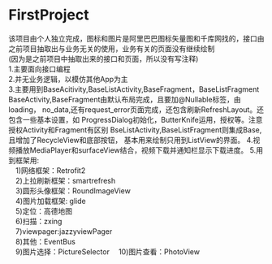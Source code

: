 # FirstProject
该项目由个人独立完成，图标和图片是阿里巴巴图标矢量图和千库网找的，接口由之前项目抽取出与业务无关的使用，业务有关的页面没有继续绘制<br/>
(因为是之前项目中抽取出来的接口和页面，所以没有写注释)<br />
1.主要面向接口编程<br />
2.并无业务逻辑，以模仿其他App为主<br />
3.主要用到BaseAcitivity,BaseListActivity,BaseFragment，BaseListFragment<br/>
     BaseActivity,BaseFragment由默认布局完成，且要加@Nullable标签，由loading，
  no_data,还有request_error页面完成，还包含刷新RefreshLayout。还包含一些基本设置，如
  ProgressDialog初始化，ButterKnife运用，授权等。注意授权Activity和Fragment有区别
     BseListActivity,BaseListFragment则集成Base,且增加了RecycleView和底部按钮，
  基本用来绘制只用到ListView的界面。
4.视频播放MediaPlayer和surfaceView结合，视频下载并通知栏显示下载进度。
5.用到框架用:<br/>
　1)网络框架：Retrofit2<br/>
　2)上拉刷新框架：smartrefresh<br/>
　3)圆形头像框架：RoundImageView<br/>
　4)图片加载框架: glide<br />
　5)定位：高德地图<br/>
　6)扫描：zxing<br/>
　7)viewpager:jazzyviewPager<br/>
　8)其他：EventBus<br/>
　9)图片选择：PictureSelector
　10)图片查看：PhotoView


